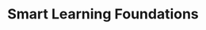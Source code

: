 ---
title: "Smart Learning Foundations"
industry: "Startups & SMEs"
weight: 1
includes:
  - "LMS implementation + basic analytics"
  - "5 customizable content templates"
  - "Monthly support & metrics review"
features:
  - "Results-ready program in 60 days"
  - "Basic analytics integration"
aligns_with:
  - "Essential"
---